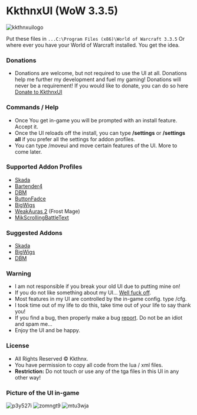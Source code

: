 # KkthnxUI (WoW 3.3.5)   

![kkthnxuilogo](https://cloud.githubusercontent.com/assets/1692977/10210804/9b585afe-67b9-11e5-92d8-bd8012cf1c40.png)

Put these files  in `...C:\Program Files (x86)\World of Warcraft 3.3.5` Or where ever you have your World of Warcraft installed. You get the idea.   

### Donations   
* Donations are welcome, but not required to use the UI at all. Donations help me further my development and fuel my gaming! Donations will never be a requirement! If you would like to donate, you can do so here [Donate to KkthnxUI](https://www.paypal.com/cgi-bin/webscr?cmd=_donations&business=XC5463FDLTKSE&lc=US&item_name=KkthnxUI&item_number=55846984&currency_code=USD&bn=PP%2dDonationsBF%3abtn_donateCC_LG%2egif%3aNonHosted)   

### Commands / Help   
* Once You get in-game you will be prompted with an install feature. Accept it.      
* Once the UI reloads off the install, you can type **/settings** or **/settings all** if you prefer all the settings for addon profiles.   
* You can type /moveui and move certain features of the UI. More to come later.   

### Supported Addon Profiles   
* [Skada](http://www.curse.com/addons/wow/skada)   
* [Bartender4](http://www.curse.com/addons/wow/Bartender4)   
* [DBM](http://www.curse.com/addons/wow/deadly-boss-mods)
* [ButtonFadce](http://www.curse.com/addons/wow/Masque)   
* [BigWigs](http://www.curse.com/addons/wow/big-wigs)   
* [WeakAuras 2](http://www.curse.com/addons/wow/weakauras-2) (Frost Mage)   
* [MikScrollingBattleText](http://www.curse.com/addons/wow/mik-scrolling-battle-text)   

### Suggested Addons   
* [Skada](http://www.curse.com/addons/wow/skada)   
* [BigWigs](http://www.curse.com/addons/wow/big-wigs)   
* [DBM](http://www.curse.com/addons/wow/deadly-boss-mods)   

### Warning   
* I am not responsible if you break your old UI due to putting mine on!   
* If you do not like something about my UI... [Well fuck off](https://gnomeparty.com/flash/?file=MidgetWalk.swf).   
* Most features in my UI are controlled by the in-game config. type /cfg.   
* I took time out of my life to do this, take time out of your life to say thank you!   
* If you find a bug, then properly make a bug [report](https://github.com/Kkthnx/KkthnxUI-3.3.5/issues/new). Do not be an idiot and spam me...   
* Enjoy the UI and be happy.     

### License 
* All Rights Reserved © Kkthnx.
* You have permission to copy all code from the lua / xml files.   
* **Restriction:** Do not touch or use any of the tga files in this UI in any other way!   

### Picture of the UI in-game   
![p3y527i](https://cloud.githubusercontent.com/assets/1692977/13925789/1340675e-ef60-11e5-95e4-f706726a6252.jpg)
![zomngt9](https://cloud.githubusercontent.com/assets/1692977/13925790/1343d0ba-ef60-11e5-91c4-24c11cd1ef0c.jpg)
![mtu3wja](https://cloud.githubusercontent.com/assets/1692977/13925791/1347de26-ef60-11e5-8e4f-dbb10feb8b59.jpg)
